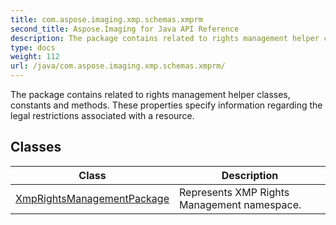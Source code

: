 ```yaml
---
title: com.aspose.imaging.xmp.schemas.xmprm
second_title: Aspose.Imaging for Java API Reference
description: The package contains related to rights management helper classes constants and methods.
type: docs
weight: 112
url: /java/com.aspose.imaging.xmp.schemas.xmprm/
---
```


The package contains related to rights management helper classes, constants and methods. These properties specify information regarding the legal restrictions associated with a resource.


## Classes

| Class | Description |
| --- | --- |
| [XmpRightsManagementPackage](../com.aspose.imaging.xmp.schemas.xmprm/xmprightsmanagementpackage) | Represents XMP Rights Management namespace. |
